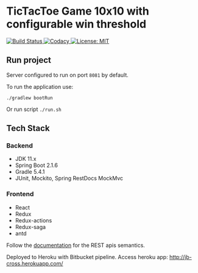 # TicTacToe Game 10x10 with configurable win threshold

[![Build Status][noughts-crosses-travis-image] ][noughts-crosses-travis-url]
[![Codacy][noughts-crosses-codacy-image] ][noughts-crosses-codacy-url]
[![License: MIT][noughts-crosses-license-image] ][noughts-crosses-license-url]

## Run project

Server configured to run on port `8081` by default.

To run the application use: 

    ./gradlew bootRun
    
Or run script `./run.sh`

## Tech Stack

### Backend
 * JDK 11.x
 * Spring Boot 2.1.6
 * Gradle 5.4.1
 * JUnit, Mockito, Spring RestDocs MockMvc

### Frontend
 * React
 * Redux
 * Redux-actions
 * Redux-saga
 * antd

Follow the [documentation](./rest-api-docs/index.html) for the REST apis semantics.

Deployed to Heroku with Bitbucket pipeline. Access heroku app: http://jb-cross.herokuapp.com/ 

[noughts-crosses-travis-image]: https://travis-ci.com/itallix/noughts-crosses.svg?token=VccNzTqqao1HL7VwvVz1&branch=master
[noughts-crosses-travis-url]: https://travis-ci.com/github/itallix/noughts-crosses
[noughts-crosses-codacy-image]: https://app.codacy.com/project/badge/Grade/e2f0d2a0520440a691b0b0f6e7e10b0b
[noughts-crosses-codacy-url]: https://app.codacy.com/manual/itallix/noughts-crosses
[noughts-crosses-license-image]: https://img.shields.io/badge/License-MIT-yellow.svg
[noughts-crosses-license-url]: https://opensource.org/licenses/MIT
